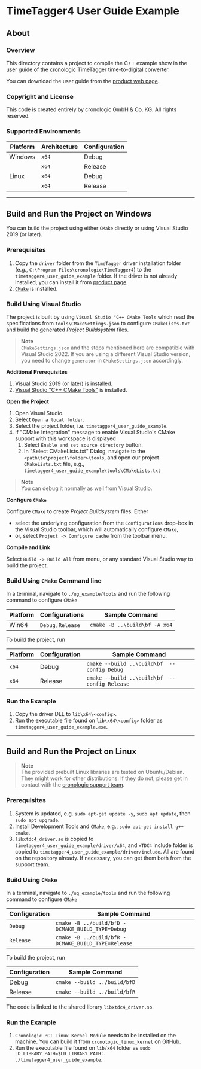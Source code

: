 # TimeTagger4 User Guide Example

## About

### Overview
This directory contains a project to compile the C++ example show in the user
guide of the [cronologic](https://www.cronologic.de) TimeTagger time-to-digital
converter.

You can download the user guide from the
[product web page](https://www.cronologic.de/products/tdcs/timetagger).

### Copyright and License
This code is created entirely by cronologic GmbH & Co. KG. All rights reserved.

### Supported Environments
| Platform     | Architecture | Configuration |
| ------------ | ------------ | ------------- |
| Windows  | `x64` | Debug   |
|          | `x64` | Release |
| Linux    | `x64` | Debug   |
|          | `x64` | Release |


---


## Build and Run the Project on Windows

You can build the project using either `CMake` directly or using
Visual Studio 2019 (or later).

### Prerequisites
1. Copy the `driver` folder from the `TimeTagger` driver installation folder
   (e.g., `C:\Program Files\cronologic\TimeTagger4`) to the
   `timetagger4_user_guide_example` folder. If the driver is not already
   installed, you can install it from
   [product page](https://www.cronologic.de/products/tdcs/timetagger).
2. [`CMake`](https://cmake.org/install/) is installed.



### Build Using Visual Studio

The project is built by using `Visual Studio "C++ CMake Tools` which read
the specifications from `tools\CMakeSettings.json` to configure
`CMakeLists.txt` and build the generated _Project Buildsystem_ files.

>**Note**<br>
>`CMakeSettings.json` and the steps mentioned here are compatible with
>Visual Studio 2022.
>If you are using a different Visual Studio version, you need to change
>`generator` in `CMakeSettings.json` accordingly.


**Additional Prerequisites**

1. Visual Studio 2019 (or later) is installed.
2. [Visual Studio "C++ CMake Tools"](https://docs.microsoft.com/en-us/cpp/build/cmake-projects-in-visual-studio)
   is installed.


**Open the Project**

1. Open Visual Studio.
2. Select `Open a local folder`.
3. Select the project folder, i.e. `timetagger4_user_guide_example`.
4. If "CMake Integration" message to enable Visual Studio's CMake support with
   this workspace is displayed
   1. Select `Enable and set source directory` button.
   2. In "Select CMakeLists.txt" Dialog, navigate to the
      `<path\to\project\folder>\tools`, and open our project `CMakeLists.txt`
      file, e.g., `timetagger4_user_guide_example\tools\CMakeLists.txt`

>**Note**<br>
>You can debug it normally as well from Visual Studio.


**Configure `CMake`**

Configure `CMake` to create _Project Buildsystem_ files. Either
* select the underlying configuration from the `Configurations` drop-box in the
  Visual Studio toolbar, which will automatically configure `CMake`,
* or, select `Project -> Configure cache` from the toolbar menu.


**Compile and Link**

Select `Build -> Build All` from menu, or any standard Visual Studio way to
build the project.



### Build Using `CMake` Command line

In a terminal, navigate to `./ug_example/tools` and run the following command
to configure `CMake`

| Platform | Configurations     | Sample Command                    |
| -------- | --------------     |---------------------------------- |
| Win64    | `Debug`, `Release` | `cmake -B ..\build\bf -A x64`     |

To build the project, run

| Platform | Configuration | Sample Command                                 |
| ------   | ------------  |------------------------------------------------|
| `x64`    | Debug         | `cmake --build ..\build\bf  --config Debug`    |
| `x64`    | Release       | `cmake --build ..\build\bf  --config Release`  |



### Run the Example

1. Copy the driver DLL to `lib\x64\<config>`.
2. Run the executable file found on `lib\x64\<config>` folder as
   `timetagger4_user_guide_example.exe`.

---

## Build and Run the Project on Linux

>**Note**<br>
>The provided prebuilt Linux libraries are tested on Ubuntu/Debian.
>They might work for other distributions. If they do not, please get in
>contact with the [cronologic support team](https://www.cronologic.de/contact).

### Prerequisites
1. System is updated, e.g. `sudo apt-get update -y`, `sudo apt update`,
   then `sudo apt upgrade`.
2. Install Development Tools and `CMake`,
   e.g., `sudo apt-get install g++ cmake`.
3. `libxtdc4_driver.so` is copied to
   `timetagger4_user_guide_example/driver/x64`, and `xTDC4` include folder is
   copied to `timetagger4_user_guide_example/driver/include`. All are found on
   the repository already. If necessary, you can get them both from the
   support team.

### Build Using `CMake`

In a terminal, navigate to `./ug_example/tools` and run the following command
to configure `CMake`

| Configuration  | Sample Command                    |
| -------------- |---------------------------------- |
| `Debug`        | `cmake -B ../build/bfD -DCMAKE_BUILD_TYPE=Debug`   |
| `Release`      | `cmake -B ../build/bfR -DCMAKE_BUILD_TYPE=Release` |

To build the project, run

| Configuration | Sample Command         |
| ------------  |----------------------  |
| Debug   | `cmake --build ../build/bfD` |
| Release | `cmake --build ../build/bfR` |

The code is linked to the shared library `libxtdc4_driver.so`.

### Run the Example

1. `Cronologic PCI Linux Kernel Module` needs to be installed on the machine.
   You can build it from [`cronologic_linux_kernel`](https://github.com/cronologic-de/cronologic_linux_kernel)
   on GitHub.
2. Run the executable file found on `lib/x64` folder as
  `sudo LD_LIBRARY_PATH=$LD_LIBRARY_PATH:. ./timetagger4_user_guide_example`.

